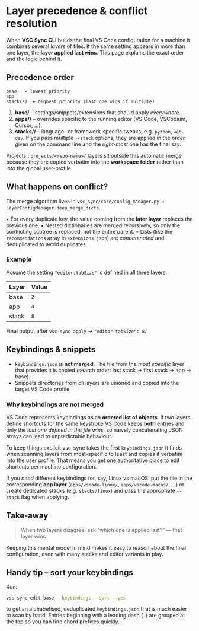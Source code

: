 # Layer precedence & conflict resolution

When **VSC Sync CLI** builds the final VS Code configuration for a machine it
combines several *layers* of files. If the same setting appears in more than
one layer, the **layer applied last wins**.  This page explains the exact order
and the logic behind it.

## Precedence order

```
base   ← lowest priority
app
stack(s)  ← highest priority (last one wins if multiple)
```

1. **base/** – settings/snippets/extensions that should apply *everywhere*.
2. **apps/<alias>/** – overrides specific to the running editor (VS Code,
   VSCodium, Cursor, …).
3. **stacks/<name>/** – language- or framework-specific tweaks, e.g. `python`,
   `web-dev`. If you pass multiple `--stack` options, they are applied in the
   order given on the command line and the *right-most* one has the final say.

Projects
:   `projects/<repo-name>/` layers sit outside this automatic merge because they
    are copied verbatim into the **workspace folder** rather than into the
    global user-profile.

## What happens on conflict?

The merge algorithm lives in
`vsc_sync/core/config_manager.py → LayerConfigManager.deep_merge_dicts`.

• For every duplicate key, the value coming from the **later layer** replaces
  the previous one. 
• Nested dictionaries are merged recursively, so only the conflicting subtree
  is replaced, not the entire parent.
• Lists (like the `recommendations` array in `extensions.json`) are
  *concatenated* and deduplicated to avoid duplicates.

### Example

Assume the setting `"editor.tabSize"` is defined in all three layers:

| Layer | Value |
|-------|-------|
| base  | `2`   |
| app   | `4`   |
| stack | `8`   |

Final output after `vsc-sync apply` → `"editor.tabSize": 8`.

## Keybindings & snippets

* `keybindings.json` is **not merged**. The file from the *most specific* layer
  that provides it is copied (search order: last stack → first stack → app →
  base).
* Snippets directories from *all* layers are unioned and copied into the
  target VS Code profile.

### Why keybindings are not merged

VS Code represents keybindings as an **ordered list of objects**. If two layers
define shortcuts for the same keystroke VS Code keeps **both** entries and only
the *last one defined in the file wins*, so naïvely concatenating JSON arrays
can lead to unpredictable behaviour.

To keep things explicit vsc-sync takes the first `keybindings.json` it finds
when scanning layers from most-specific to least and copies it verbatim into
the user profile.  That means you get one authoritative place to edit
shortcuts per machine configuration.

If you *need* different keybindings for, say, Linux vs macOS: put the file in
the corresponding **app layer** (`apps/vscode-linux/`, `apps/vscode-macos/`, …)
or create dedicated stacks (e.g. `stacks/linux`) and pass the appropriate
`--stack` flag when applying.

## Take-away

> When two layers disagree, ask “which one is applied last?” — that layer wins.

Keeping this mental model in mind makes it easy to reason about the final
configuration, even with many stacks and editor variants in play.

## Handy tip – sort your keybindings

Run:

```bash
vsc-sync edit base --keybindings --sort --yes
```

to get an alphabetised, deduplicated `keybindings.json` that is much easier to
scan by hand.  Entries beginning with a leading dash (`-`) are grouped at the
top so you can find chord prefixes quickly.
